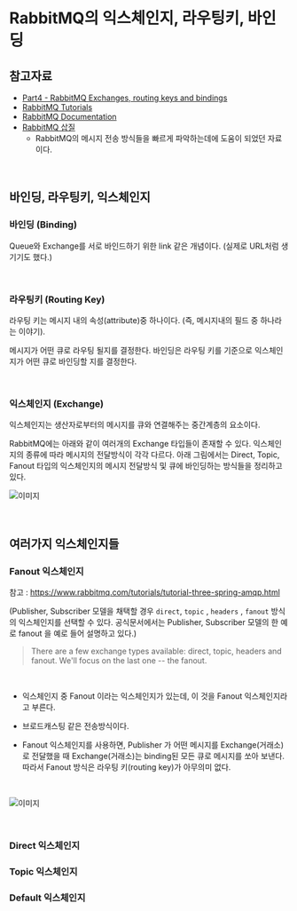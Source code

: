 # RabbitMQ의 익스체인지, 라우팅키, 바인딩



## 참고자료

- [Part4 - RabbitMQ Exchanges, routing keys and bindings](https://www.cloudamqp.com/blog/part4-rabbitmq-for-beginners-exchanges-routing-keys-bindings.html)
- [RabbitMQ Tutorials](https://www.rabbitmq.com/getstarted.html)
- [RabbitMQ Documentation](https://www.rabbitmq.com/documentation.html)
- [RabbitMQ 삽질](https://shortstories.gitbook.io/studybook/message_queue_c815_b9ac/rabbitmq-c0bd-c9c8)
  - RabbitMQ의 메시지 전송 방식들을 빠르게 파악하는데에 도움이 되었던 자료이다.

<br>

## 바인딩, 라우팅키, 익스체인지

### 바인딩 (Binding)

Queue와 Exchange를 서로 바인드하기 위한 link 같은 개념이다. (실제로 URL처럼 생기기도 했다.)<br>

<br>

### 라우팅키 (Routing Key)

라우팅 키는 메시지 내의 속성(attribute)중 하나이다. (즉, 메시지내의 필드 중 하나라는 이야기). <br>

메시지가 어떤 큐로 라우팅 될지를 결정한다. 바인딩은 라우팅 키를 기준으로 익스체인지가 어떤 큐로 바인딩할 지를 결정한다.<br>

<br>

### 익스체인지 (Exchange)

익스체인지는 생산자로부터의 메시지를 큐와 연결해주는 중간계층의 요소이다.<br>

RabbitMQ에는 아래와 같이 여러개의 Exchange 타입들이 존재할 수 있다. 익스체인지의 종류에 따라 메시지의 전달방식이 각각 다르다. 아래 그림에서는 Direct, Topic, Fanout 타입의 익스체인지의 메시지 전달방식 및 큐에 바인딩하는 방식들을 정리하고 있다.

![이미지](https://www.cloudamqp.com/img/blog/exchanges-topic-fanout-direct.png)

<br>

## 여러가지 익스체인지들

### Fanout 익스체인지

참고 : https://www.rabbitmq.com/tutorials/tutorial-three-spring-amqp.html 

(Publisher, Subscriber 모델을 채택할 경우 `direct`, `topic` , `headers` , `fanout` 방식의 익스체인지를 선택할 수 있다. 공식문서에서는 Publisher, Subscriber 모델의 한 예로 fanout 을 예로 들어 설명하고 있다.)

>  There are a few exchange types available: direct, topic, headers and fanout. We'll focus on the last one -- the fanout. <br>

<br>

- 익스체인지 중 Fanout 이라는 익스체인지가 있는데, 이 것을 Fanout 익스체인지라고 부른다.

- 브로드캐스팅 같은 전송방식이다.

- Fanout 익스체인지를 사용하면, Publisher 가 어떤 메시지를 Exchange(거래소)로 전달했을 때 Exchange(거래소)는 binding된 모든 큐로 메시지를 쏘아 보낸다. 따라서 Fanout 방식은 라우팅 키(routing key)가 아무의미 없다.

<br>

![이미지](https://www.rabbitmq.com/img/tutorials/bindings.png)

<br>

### Direct 익스체인지

### Topic 익스체인지

### Default 익스체인지



